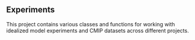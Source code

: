 Experiments
-----------

This project contains various classes and functions for working with
idealized model experiments and CMIP datasets across different projects.
